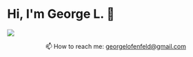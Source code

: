 # Hi, I'm George L. 👋

<a href="https://t.me/GeorgeLofenfeld">
       <img align='center' src="https://img.shields.io/badge/Telegram-2CA5E0?style=for-the-badge&logo=telegram&logoColor=white"/>
</a>
<p align='center'>
   📫 How to reach me: <a href='mailto:georgelofenfeld@gmail.com'>georgelofenfeld@gmail.com</a>
</p>
